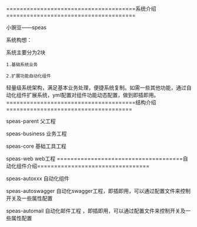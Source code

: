 ======================================系统介绍======================================

小豌豆——speas

系统构想：

系统主要分为2块

    1.基础系统业务
    
    2.扩展功能自动化组件
    
轻量级系统架构，满足基本业务处理，便捷系统复制。如需一些其他功能，通过自动化组件扩展系统，yml配置对组件功能动态配置，做到即插即用。
======================================结构介绍=====================================

speas-parent 父工程

speas-business     业务工程

speas-core         基础工具工程

speas-web          web工程
=====================================自动化组件介绍=================================

speas-autoxxx 自动化组件

speas-autoswagger  自动化swagger工程，即插即用，可以通过配置文件来控制开关及一些属性配置

speas-automail     自动化邮件工程 ，即插即用，可以通过配置文件来控制开关及一些属性配置